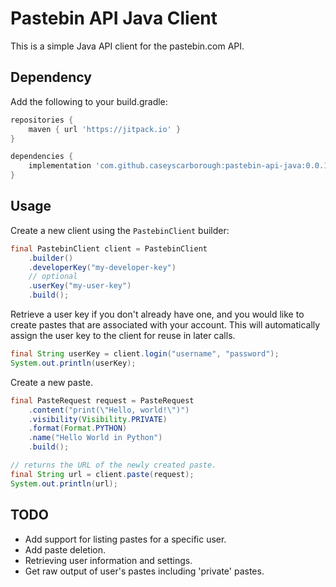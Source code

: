 # Pastebin API Java Client

This is a simple Java API client for the pastebin.com API.

## Dependency

Add the following to your build.gradle:

```groovy
repositories {
    maven { url 'https://jitpack.io' }
}

dependencies {
    implementation 'com.github.caseyscarborough:pastebin-api-java:0.0.1'
}
```

## Usage

Create a new client using the `PastebinClient` builder:

```java
final PastebinClient client = PastebinClient
    .builder()
    .developerKey("my-developer-key")
    // optional
    .userKey("my-user-key") 
    .build();
```

Retrieve a user key if you don't already have one, and you would like to create pastes that are associated with your account. This will automatically assign the user key to the client for reuse in later calls.

```java
final String userKey = client.login("username", "password");
System.out.println(userKey);
```

Create a new paste.

```java
final PasteRequest request = PasteRequest
    .content("print(\"Hello, world!\")")
    .visibility(Visibility.PRIVATE)
    .format(Format.PYTHON)
    .name("Hello World in Python")
    .build();

// returns the URL of the newly created paste.
final String url = client.paste(request);
System.out.println(url);
```

## TODO

- Add support for listing pastes for a specific user.
- Add paste deletion.
- Retrieving user information and settings.
- Get raw output of user's pastes including 'private' pastes.
